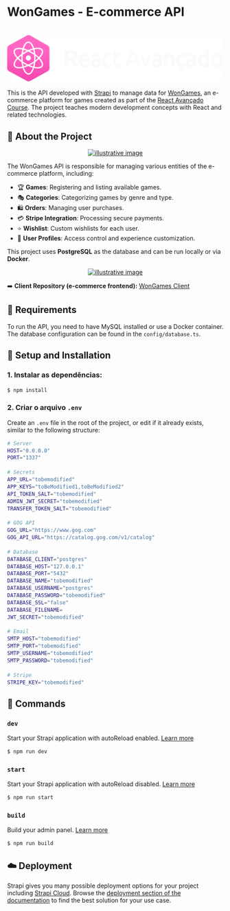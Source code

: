 # WonGames - E-commerce API

<br/>
<picture>
  <source media="(prefers-color-scheme: dark)" srcset="https://raw.githubusercontent.com/Pedro-Estevao/boilerplate-nextjs/master/public/img/logo.svg">
  <source media="(prefers-color-scheme: light)" srcset="https://raw.githubusercontent.com/Pedro-Estevao/boilerplate-nextjs/master/public/img/logo-gh.svg">
  <img alt="Shows an illustrated sun in light mode and a moon with stars in dark mode." src="https://raw.githubusercontent.com/Pedro-Estevao/boilerplate-nextjs/master/public/img/logo.svg">
</picture>

<br/>

This is the API developed with [Strapi](https://strapi.io) to manage data for [WonGames](https://wongames-client-eta.vercel.app/), an e-commerce platform for games created as part of the [React Avançado Course](https://reactavancado.com.br/). The project teaches modern development concepts with React and related technologies.

## 📌 About the Project

<p style="text-align: center;">
  <a href="https://www.pedroestevao.com">
    <img src="https://res.cloudinary.com/dge3g9rcw/image/upload/v1741210790/github/althy58rnu8ahhjdl3kv.png" alt="illustrative image" />
  </a>
</p>

The WonGames API is responsible for managing various entities of the e-commerce platform, including:

-   🏆 **Games**: Registering and listing available games.
-   🎭 **Categories**: Categorizing games by genre and type.
-   🛍️ **Orders**: Managing user purchases.
-   💳 **Stripe Integration**: Processing secure payments.
-   ⭐ **Wishlist**: Custom wishlists for each user.
-   👤 **User Profiles**: Access control and experience customization.

This project uses **PostgreSQL** as the database and can be run locally or via **Docker**.

<p style="text-align: center;">
  <a href="https://www.pedroestevao.com">
    <img src="https://res.cloudinary.com/dge3g9rcw/image/upload/v1741210790/github/h0kuknw2p2rdppb5c53b.png" alt="illustrative image" />
  </a>
</p>

➡️ **Client Repository (e-commerce frontend):** [WonGames Client](https://github.com/Pedro-Estevao/wongames-client)

## 🚀 Requirements

To run the API, you need to have MySQL installed or use a Docker container. The database configuration can be found in the `config/database.ts`.

## 🔧 Setup and Installation

### 1️. Instalar as dependências:
```bash
$ npm install
```

### 2️. Criar o arquivo `.env`

Create an `.env` file in the root of the project, or edit if it already exists, similar to the following structure:

```bash
# Server
HOST="0.0.0.0"
PORT="1337"

# Secrets
APP_URL="tobemodified"
APP_KEYS="toBeModified1,toBeModified2"
API_TOKEN_SALT="tobemodified"
ADMIN_JWT_SECRET="tobemodified"
TRANSFER_TOKEN_SALT="tobemodified"

# GOG API
GOG_URL="https://www.gog.com"
GOG_API_URL="https://catalog.gog.com/v1/catalog"

# Database
DATABASE_CLIENT="postgres"
DATABASE_HOST="127.0.0.1"
DATABASE_PORT="5432"
DATABASE_NAME="tobemodified"
DATABASE_USERNAME="postgres"
DATABASE_PASSWORD="tobemodified"
DATABASE_SSL="false"
DATABASE_FILENAME=
JWT_SECRET="tobemodified"

# Email
SMTP_HOST="tobemodified"
SMTP_PORT="tobemodified"
SMTP_USERNAME="tobemodified"
SMTP_PASSWORD="tobemodified"

# Stripe
STRIPE_KEY="tobemodified"
```

## 📜 Commands

### `dev`

Start your Strapi application with autoReload enabled. [Learn more](https://docs.strapi.io/dev-docs/cli#strapi-develop)

```bash
$ npm run dev
```

### `start`

Start your Strapi application with autoReload disabled. [Learn more](https://docs.strapi.io/dev-docs/cli#strapi-start)

```bash
$ npm run start
```

### `build`

Build your admin panel. [Learn more](https://docs.strapi.io/dev-docs/cli#strapi-build)

```bash
$ npm run build
```

## ☁️ Deployment

Strapi gives you many possible deployment options for your project including [Strapi Cloud](https://cloud.strapi.io). Browse the [deployment section of the documentation](https://docs.strapi.io/dev-docs/deployment) to find the best solution for your use case.
